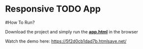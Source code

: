 # Responsive TODO App

#How To Run?

Download the project and simply run the <b><a href="app.html" target="_blank">app.html</a></b> in the browser

Watch the demo here: https://5f2d0cb1dad7b.htmlsave.net/
